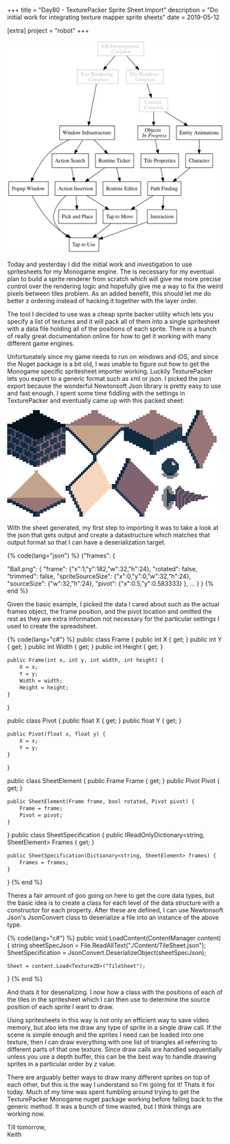 +++
title = "Day80 - TexturePacker Sprite Sheet Import"
description = "Do initial work for integrating texture mapper sprite sheets"
date = 2019-05-12

[extra]
project = "robot"
+++

![Todo](./todo.svg)

Today and yesterday I did the initial work and investigation to use spritesheets
for my Monogame engine. The is necessary for my eventual plan to build a sprite
renderer from scratch which will give me more precise control over the rendering
logic and hopefully give me a way to fix the weird pixels between tiles problem.
As an added benefit, this should let me do better z ordering instead of hacking
it together with the layer order.

The tool I decided to use was a cheap sprite backer utility which lets you
specify a list of textures and it will pack all of them into a single
spritesheet with a data file holding all of the positions of each sprite. There
is a bunch of really great documentation online for how to get it working with
many different game engines.

Unfortunately since my game needs to run on windows and iOS, and since the Nuget
package is a bit old, I was unable to figure out how to get the Monogame
specific spritesheet importer working. Luckily TexturePacker lets you export to
a generic format such as xml or json. I picked the json export because the
wonderful Newtonsoft Json library is pretty easy to use and fast enough. I spent
some time fiddling with the settings in TexturePacker and eventually came up
with this packed sheet:

![Tile Sheet](TileSheet.png)

With the sheet generated, my first step to importing it was to take a look at
the json that gets output and create a datastructure which matches that output
format so that I can have a deserialization target.

{% code(lang="json") %}
{"frames": {

"Ball.png":
{
	"frame": {"x":1,"y":182,"w":32,"h":24},
	"rotated": false,
	"trimmed": false,
	"spriteSourceSize": {"x":0,"y":0,"w":32,"h":24},
	"sourceSize": {"w":32,"h":24},
	"pivot": {"x":0.5,"y":0.583333}
},
... } }
{% end %}

Given the basic example, I picked the data I cared about such as the actual
frames object, the frame position, and the pivot location and omitted the rest
as they are extra information not necessary for the particular settings I used
to create the spreadsheet.

{% code(lang="c#") %}
public class Frame {
    public int X { get; }
    public int Y { get; }
    public int Width { get; }
    public int Height { get; }

    public Frame(int x, int y, int width, int height) {
        X = x;
        Y = y;
        Width = width;
        Height = height;
    }
}

public class Pivot {
    public float X { get; }
    public float Y { get; }

    public Pivot(float x, float y) {
        X = x;
        Y = y;
    }
}

public class SheetElement {
    public Frame Frame { get; }
    public Pivot Pivot { get; }

    public SheetElement(Frame frame, bool rotated, Pivot pivot) {
        Frame = frame;
        Pivot = pivot;
    }
}
public class SheetSpecification {
    public IReadOnlyDictionary<string, SheetElement> Frames { get; }

    public SheetSpecification(Dictionary<string, SheetElement> frames) {
        Frames = frames;
    }
}
{% end %}

Theres a fair amount of goo going on here to get the core data types, but the
basic idea is to create a class for each level of the data structure with a
constructor for each property. After these are defined, I can use Newtonsoft
Json's JsonConvert class to deserialize a file into an instance of the above
type.

{% code(lang="c#") %}
public void LoadContent(ContentManager content) {
    string sheetSpecJson = File.ReadAllText("./Content/TileSheet.json");
    SheetSpecification = JsonConvert.DeserializeObject<SheetSpecification>(sheetSpecJson);

    Sheet = content.Load<Texture2D>("TileSheet");
}
{% end %}

And thats it for deserializing. I now how a class with the positions of each of
the tiles in the spritesheet which I can then use to determine the source
position of each sprite I want to draw.

Using spritesheets in this way is not only an efficient way to save video
memory, but also lets me draw any type of sprite in a single draw call. If the
scene is simple enough and the sprites I need can be loaded into one texture,
then I can draw everything with one list of triangles all referring to different
parts of that one texture. Since draw calls are handled sequentially unless you
use a depth buffer, this can be the best way to handle drawing sprites in a
particular order by z value.

There are arguably better ways to draw many different sprites on top of
each other, but this is the way I understand so I'm going for it! Thats it for
today. Much of my time was spent fumbling around trying to get the TexturePacker
Monogame nuget package working before falling back to the generic method. It was
a bunch of time wasted, but I think things are working now.

Till tomorrow,  
Keith

